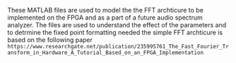 These MATLAB files are used to model the the FFT archticure to be implemented on the FPGA and as a part of a future audio spectrum analyzer.
The files are used to understand the effect of the parameters and to detrmine the fixed point formatting needed
the simple FFT archticure is based on the following paper `https://www.researchgate.net/publication/235995761_The_Fast_Fourier_Transform_in_Hardware_A_Tutorial_Based_on_an_FPGA_Implementation` 
